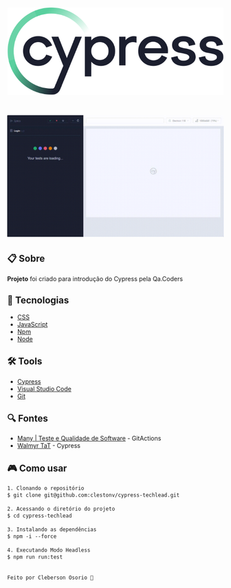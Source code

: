 <h1 align="center">
    <img src="cypress/img/cypress.svg">
</h1>
<h1 align="center">
    <img src="cypress/img/Login.gif">
</h1>

## 📋 Sobre

**Projeto** foi criado para introdução do Cypress pela Qa.Coders

## 🚀 Tecnologias
- [CSS](https://developer.mozilla.org/pt-BR/docs/Web/CSS)
- [JavaScript](https://developer.mozilla.org/pt-BR/docs/Aprender/JavaScript)
- [Npm](https://www.npmjs.com/)
- [Node](https://nodejs.org/en/)


## 🛠️ Tools
- [Cypress](https://www.cypress.io/)
- [Visual Studio Code](https://code.visualstudio.com)
- [Git](https://git-scm.com/)

## 🔍 Fontes

- [Many | Teste e Qualidade de Software](https://www.youtube.com/watch?v=MW0QLdZHNGw) - GitActions
- [Walmyr TaT](https://talkingabouttesting.com/) - Cypress

## 🎮 Como usar
```
1. Clonando o repositório 
$ git clone git@github.com:clestonv/cypress-techlead.git

2. Acessando o diretório do projeto 
$ cd cypress-techlead

3. Instalando as dependências 
$ npm -i --force

4. Executando Modo Headless
$ npm run run:test


Feito por Cleberson Osorio 🌊


